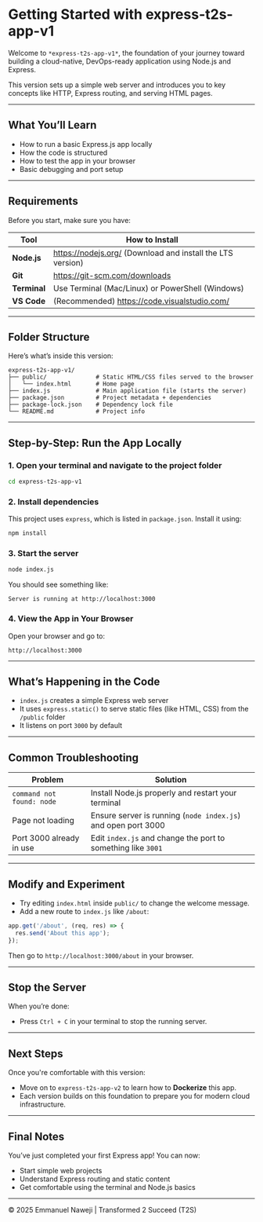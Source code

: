# Getting Started with express-t2s-app-v1

Welcome to `*express-t2s-app-v1*`, the foundation of your journey toward building a cloud-native, DevOps-ready application using Node.js and Express.

This version sets up a simple web server and introduces you to key concepts like HTTP, Express routing, and serving HTML pages.

---

## What You’ll Learn

- How to run a basic Express.js app locally  
- How the code is structured  
- How to test the app in your browser  
- Basic debugging and port setup

---

## Requirements

Before you start, make sure you have:

| Tool          | How to Install                                                  |
|---------------|-----------------------------------------------------------------|
| **Node.js**   | https://nodejs.org/ (Download and install the LTS version)      |
| **Git**       | https://git-scm.com/downloads                                   |
| **Terminal**  | Use Terminal (Mac/Linux) or PowerShell (Windows)                |
| **VS Code**   | (Recommended) https://code.visualstudio.com/                    |

---

## Folder Structure

Here’s what’s inside this version:

```
express-t2s-app-v1/
├── public/              # Static HTML/CSS files served to the browser
│   └── index.html       # Home page
├── index.js             # Main application file (starts the server)
├── package.json         # Project metadata + dependencies
├── package-lock.json    # Dependency lock file
└── README.md            # Project info
```

---

## Step-by-Step: Run the App Locally

### 1. Open your terminal and navigate to the project folder

```bash
cd express-t2s-app-v1
```

### 2. Install dependencies

This project uses `express`, which is listed in `package.json`. Install it using:

```bash
npm install
```

### 3. Start the server

```bash
node index.js
```

You should see something like:

```
Server is running at http://localhost:3000
```

### 4. View the App in Your Browser

Open your browser and go to:

```
http://localhost:3000
```

---

## What’s Happening in the Code

- `index.js` creates a simple Express web server
- It uses `express.static()` to serve static files (like HTML, CSS) from the `/public` folder
- It listens on port `3000` by default

---

## Common Troubleshooting

| Problem                             | Solution                                                      |
|-------------------------------------|---------------------------------------------------------------|
| `command not found: node`           | Install Node.js properly and restart your terminal            |
| Page not loading                    | Ensure server is running (`node index.js`) and open port 3000 |
| Port 3000 already in use            | Edit `index.js` and change the port to something like `3001`  |

---

## Modify and Experiment

- Try editing `index.html` inside `public/` to change the welcome message.
- Add a new route to `index.js` like `/about`:

```js
app.get('/about', (req, res) => {
  res.send('About this app');
});
```

Then go to `http://localhost:3000/about` in your browser.

---

## Stop the Server

When you’re done:

- Press `Ctrl + C` in your terminal to stop the running server.

---

## Next Steps

Once you're comfortable with this version:

- Move on to `express-t2s-app-v2` to learn how to **Dockerize** this app.
- Each version builds on this foundation to prepare you for modern cloud infrastructure.

---

## Final Notes

You’ve just completed your first Express app! You can now:

- Start simple web projects
- Understand Express routing and static content
- Get comfortable using the terminal and Node.js basics

---

© 2025 Emmanuel Naweji | Transformed 2 Succeed (T2S)

